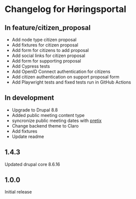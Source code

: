 # Changelog for Høringsportal

## In feature/citizen_proposal

* Add node type citizen proposal
* Add fixtures for citizen proposal
* Add form for citizens to add proposal
* Add social links for citizen proposal
* Add form for supporting proposal
* Add Cypress tests
* Add OpenID Connect authentication for citizens
* Add citizen authentication on support proposal form
* Add Playwright tests and fixed tests run in GitHub Actions

## In development

* Upgrade to Drupal 8.8
* Added public meeting content type
* syncronize public meeting dates with [pretix](https://pretix.eu)
* Change backend theme to Claro
* Add fixtures
* Update readme

## 1.4.3

Updated drupal core 8.6.16

## 1.0.0

Initial release
